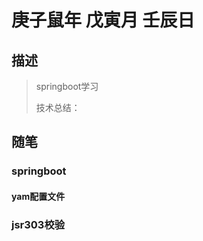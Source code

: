 # 庚子鼠年 戊寅月 壬辰日

## 描述

> springboot学习
>
> 技术总结：

## 随笔

### springboot

#### yam配置文件

### jsr303校验



